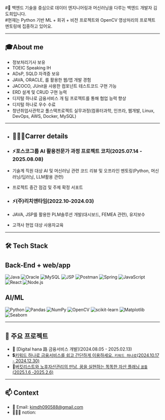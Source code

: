 #🎯 백엔드 기술을 중심으로 데이터 엔지니어링과 머신러닝을 다루는 백엔드 개발자 김도희입니다.  
#현재는 Python 기반 ML + 회귀 + 비전 프로젝트와 OpenCV 영상처리의 프로젝트 멘토링에 집중하고 있어요.

---
## 🎓About me
- 정보처리기사 보유
- TOEIC Speaking IH
- ADsP, SQLD 자격증 보유
- JAVA, ORACLE, 를 활용한 웹/앱 개발 경험
- JACOCO, JUnit을 사용한 컴포넌트 테스트코드 구현 가능
- ERD 설계 및 CRUD 구현 능력
- 디지털 하나로 금융서비스 개 팀 프로젝트를 통해 협업 능력 향상
- 디지털 하나로 우수 수료
- 청년취업사관학교 풀스택프로젝트 실무과정(컴퓨터과학, 인프라, 웹개발, Linux, DevOps, AWS, Docker, MySQL)
  
---
- ## 🧑🏾‍💻Carrer details
- ### ⚡포스코그룹 AI 활용전문가 과정 프로젝트 코치(2025.07.14 - 2025.08.08)
- 기술계 직원 대상 AI 및 머신러닝 관련 코드 리뷰 및 오프라인 멘토링(Python, 머신러닝/딥러닝, LLM활용 관련)
- 프로젝트 중간 점검 및 주제 확정 서포트

- ### ⚡(주)리치앤타임(2022.10-2024.03)
- JAVA, JSP를 활용한 PLM솔루션 개발(대시보드, FEMEA 관련), 유지보수
- 고객사 현업 대상 사용자교육
---
## 🛠 Tech Stack
## Back-End + web/app
![Java](https://img.shields.io/badge/Java-007396?style=for-the-badge&logo=java&logoColor=white)
![Oracle](https://img.shields.io/badge/Oracle-F80000?style=for-the-badge&logo=oracle&logoColor=white)
![MySQL](https://img.shields.io/badge/MySQL-4479A1?style=for-the-badge&logo=mysql&logoColor=white)
![JSP](https://img.shields.io/badge/JSP-00599C?style=for-the-badge&logo=java&logoColor=white)
![Postman](https://img.shields.io/badge/Postman-FF6C37?style=for-the-badge&logo=postman&logoColor=white)
![Spring](https://img.shields.io/badge/Spring-6DB33F?style=for-the-badge&logo=spring&logoColor=white)
![JavaScript](https://img.shields.io/badge/JavaScript-F7DF1E?style=for-the-badge&logo=javascript&logoColor=black)
![React](https://img.shields.io/badge/React-61DAFB?style=for-the-badge&logo=react&logoColor=black)
![Node.js](https://img.shields.io/badge/Node.js-339933?style=for-the-badge&logo=nodedotjs&logoColor=white)


## AI/ML
![Python](https://img.shields.io/badge/Python-3776AB?style=for-the-badge&logo=python&logoColor=white)
![Pandas](https://img.shields.io/badge/Pandas-150458?style=for-the-badge&logo=pandas&logoColor=white)
![NumPy](https://img.shields.io/badge/NumPy-013243?style=for-the-badge&logo=numpy&logoColor=white)
![OpenCV](https://img.shields.io/badge/OpenCV-5C3EE8?style=for-the-badge&logo=opencv&logoColor=white)
![scikit-learn](https://img.shields.io/badge/scikit--learn-F7931E?style=for-the-badge&logo=scikit-learn&logoColor=white)
![Matplotlib](https://img.shields.io/badge/Matplotlib-11557C?style=for-the-badge&logo=matplotlib&logoColor=white)
![Seaborn](https://img.shields.io/badge/Seaborn-2E8BC0?style=for-the-badge&logo=seaborn&logoColor=white)


---

## 🔗 주요 프로젝트
- 🎥 [Digital hana 路 금융서비스 개발](2024.08.05 - 2025.02.13)
- 💲[키워드 하나로 금융서비스를 쉽고 간단하게 이용하세요. `키워드 하나로`(2024.10.17 - 2024.12.30)](https://github.com/KeywordHanaro/KeywordHanaro_BE)
- 💸[버킷리스트와 노후자산관리의 만남, 꿈을 실현하는 똑똑한 자산 플래닝 `꿈틀`(2025.1.6 -2025.2.6)](https://github.com/digital-hanaro-RSP/GGUMTLE_FE)


---

## 📫 Context
- 📧 Email: kimdh090588@gmail.com
- 🧑🏾‍💻 notion: 


<!--
**DOEABLE/DOEABLE** is a ✨ _special_ ✨ repository because its `README.md` (this file) appears on your GitHub profile.

Here are some ideas to get you started:

- 🔭 I’m currently working on ...
- 🌱 I’m currently learning ...
- 👯 I’m looking to collaborate on ...
- 🤔 I’m looking for help with ...
- 💬 Ask me about ...
- 📫 How to reach me: ...
- 😄 Pronouns: ...
- ⚡ Fun fact: ...
-->

